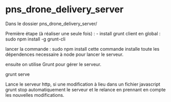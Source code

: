 # pns_drone_delivery_server

Dans le dossier pns_drone_delivery_server/

Première étape (à réaliser une seule fois) :
    - install grunt client en global :
      sudo npm install -g grunt-cli

lancer la commande :
      sudo npm install
cette commande installe toute les dépendences necessaire à node pour lancer
le serveur.

ensuite on utilise Grunt pour gérer le serveur.

grunt serve

Lance le serveur http, si une modification à lieu dans un fichier javascript
grunt stop automatiquement le serveur et le relance en prennant en compte
les nouvelles modifications.
